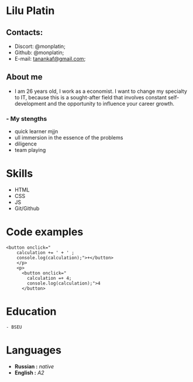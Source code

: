 # Lilu Platin
## Contacts:
* Discort:  @monplatin;
* Github:  @monplatin;
* E-mail:  tanankaf@gmail.com;
## About me
* I am 26 years old, I work as a economist. I want to change my specialty to IT, because this is a sought-after field that involves constant self-development and the opportunity to influence your career growth.
### - My stengths 
* quick learner mjjn
* ull immersion in the essence of the problems
* diligence
* team playing
# Skills
* HTML
* CSS
* JS
* Git/Github
# Code examples
```
<button onclick="
    calculation += ' + ' ;
    console.log(calculation);">+</button>
    </p>
    <p>
      <button onclick="
        calculation =+ 4;
        console.log(calculation);">4
      </button>
```
# Education
    - BSEU
# Languages
- **Russian :** *native*
- **English :** *A2*
